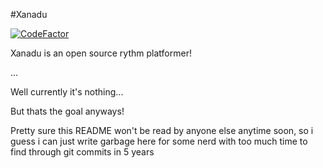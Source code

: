 #Xanadu

[![CodeFactor](https://www.codefactor.io/repository/github/mk56-spn/xanadu/badge/master)](https://www.codefactor.io/repository/github/mk56-spn/xanadu/overview/master)

Xanadu is an open source rythm platformer!

...

Well currently it's nothing...

But thats the goal anyways!

Pretty sure this README won't be read by anyone else anytime soon, so i guess i can just write garbage here for some nerd with too much time to find through git commits in 5 years
